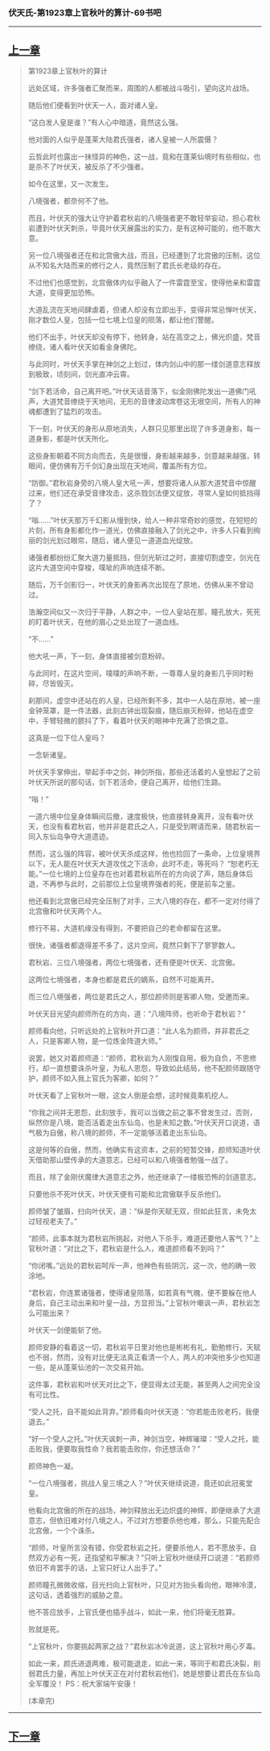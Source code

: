 ### 伏天氏-第1923章上官秋叶的算计-69书吧

--------
[上一章](./4d8a5ff55402ebba2147656af345809a.md)
--------


>
>
>
>第1923章上官秋叶的算计
>
>远处区域，许多强者汇聚而来，周围的人都被战斗吸引，望向这片战场。
>
>随后他们便看到叶伏天一人，面对诸人皇。
>
>“这白发人皇是谁？”有人心中暗道，竟然这么强。
>
>他对面的人似乎是蓬莱大陆君氏强者，诸人皇被一人所震慑？
>
>云哲此时也露出一抹怪异的神色，这一战，竟和在蓬莱仙境时有些相似，也是杀不了叶伏天，被反杀了不少强者。
>
>如今在这里，又一次发生。
>
>八境强者，都奈何不了他。
>
>而且，叶伏天的强大让守护着君秋岩的八境强者更不敢轻举妄动，担心君秋岩遭到叶伏天刺杀，毕竟叶伏天展露出的实力，是有这种可能的，他不敢大意。
>
>另一位八境强者还在和北宫傲大战，而且，已经遭到了北宫傲的压制，这位从不知名大陆而来的修行之人，竟然压制了君氏长老级的存在。
>
>不过他们也感觉到，北宫傲体内似乎融入了一件雷霆至宝，使得他亲和雷霆大道，变得更加恐怖。
>
>大道乱流在天地间肆虐着，但诸人却没有立即出手，变得非常忌惮叶伏天，刚才数位人皇，包括一位七境上位皇的陨落，都让他们警醒。
>
>他们不出手，叶伏天却没有停下，他转身，站在高空之上，佛光炽盛，梵音缭绕，诸人看叶伏天如看金身佛陀。
>
>与此同时，叶伏天手掌在神剑之上划过，体内剑山中的那一缕剑道意志释放到极致，顷刻间，剑光直冲云霄。
>
>“剑下若活命，自己离开吧。”叶伏天话音落下，似金刚佛陀发出一道佛门吼声，大道梵音缭绕于天地间，无形的音律波动席卷这无垠空间，所有人的神魂都遭到了猛烈的攻击。
>
>下一刻，叶伏天的身形从原地消失，人群只见那里出现了许多道身影，每一道身影，都是叶伏天所化。
>
>这些身影朝着不同方向而去，先是很慢，身影越来越多，剑意越来越强，转眼间，便仿佛有万千剑幻身出现在天地间，覆盖所有方位。
>
>“防御。”君秋岩身旁的八境人皇大吼一声，想要将诸人从那大道梵音中惊醒过来，他们还在承受音律攻击，这杀戮剑法便又绽放，寻常人皇如何抵挡得了？
>
>“嗡……”叶伏天那万千幻影从慢到快，给人一种非常奇妙的感觉，在短短的片刻，所有身影都化作一道光，仿佛直接融入了剑光之中，许多人只看到绚丽的剑光划过眼帘，随后，诸人便见一道道血光绽放。
>
>诸强者都纷纷汇聚大道力量抵挡，但剑光斩过之时，直接切割虚空，剑光在这片大道空间中穿梭，噗呲的声响连续不断。
>
>随后，万千剑影归一，叶伏天的身影再次出现在了原地，仿佛从来不曾动过。
>
>浩瀚空间似又一次归于平静，人群之中，一位人皇站在那，瞳孔放大，死死的盯着叶伏天，在他的眉心之处出现了一道血线。
>
>“不……”
>
>他大吼一声，下一刻，身体直接被剑意粉碎。
>
>与此同时，在这片空间，噗噗的声响不断，一尊尊人皇的身影几乎同时粉碎，尽皆毁灭。
>
>刹那间，虚空中还站在的人皇，已经所剩不多，其中一人站在原地，被一座金钟笼罩，是一件法器，此刻古钟出现裂痕，随后崩灭粉碎，他站在虚空中，手臂轻微的颤抖了下，看着叶伏天的眼神中充满了恐惧之意。
>
>这真是一位下位人皇吗？
>
>一念斩诸皇。
>
>叶伏天手掌伸出，举起手中之剑，神剑所指，那些还活着的人皇想起了之前叶伏天所说的那句话，剑下若活命，便自己离开，给他们生路。
>
>“嗡！”
>
>一道六境中位皇身体瞬间后撤，速度极快，他直接转身离开，没有看叶伏天，也没有看君秋岩，他并非是君氏之人，只是受到聘请而来，随君秋岩一同入东仙岛争夺大道遗迹。
>
>然而，这么强的阵容，被叶伏天杀成这样，他也捡回了一条命，上位皇境界以下，无人能在叶伏天大道攻伐之下活命，此时不走，等死吗？
>“恕老朽无能。”一位七境的上位皇存在也对着君秋岩所在的方向说了声，随后身体后退，不再参与此时，之前那位上位皇境界强者的死，便是前车之鉴。
>
>他还看到北宫傲已经完全压制了对手，三大八境的存在，都不一定对付得了北宫傲和叶伏天两个人。
>
>修行不易，大道机缘没有得到，不要把自己的老命都留在这里。
>
>很快，诸强者都退得差不多了，这片空间，竟然只剩下了寥寥数人。
>
>君秋岩、三位八境强者，两位七境强者，还有便是叶伏天、北宫傲。
>
>这两位七境强者，本身也都是君氏的嫡系，自然不可能离开。
>
>而三位八境强者，两位是君氏之人，那位颜师则是客卿人物，受邀而来。
>
>叶伏天目光望向颜师所在的方向，道：“八境阵师，也听命于君秋岩？”
>
>颜师看向他，只听远处的上官秋叶开口道：“此人名为颜师，并非君氏之人，只是客卿人物，是一位炼金阵道大师。”
>
>说罢，她又对着颜师道：“颜师，君秋岩为人刚愎自用，极为自负，不思修行，却一直想要诛杀叶皇，为私人恩怨，导致如此结局，他不配颜师跟随守护，颜师不如入我上官氏为客卿，如何？”
>
>叶伏天看了上官秋叶一眼，这女人倒是会想，这时候竟乘机挖人。
>
>“你我之间并无恩怨，此刻放手，我可以当做之前之事不曾发生过，否则，纵然你是八境，能否活着走出东仙岛，也是未知之数。”叶伏天开口说道，语气极为自傲，称八境的颜师，不一定能够活着走出东仙岛。
>
>这是何等的自傲，然而，他确实有这资本，之前的短暂交锋，颜师知道叶伏天借助那山壁传承的大道意志，已经可以和八境强者勉强一战了。
>
>而且，除了金刚伏魔律大道意志之外，他还继承了一缕极恐怖的剑道意志。
>
>只要他杀不死叶伏天，叶伏天便有可能和北宫傲联手反杀他们。
>
>颜师皱了皱眉，扫向叶伏天，道：“纵是你天赋无双，但如此狂言，未免太过轻视老夫了。”
>
>“颜师，此事本就为君秋岩所挑起，对他人下杀手，难道还要他人客气？”上官秋叶道：“对比之下，君秋岩是什么人，难道颜师看不到吗？”
>
>“你闭嘴。”远处的君秋岩呵斥一声，他神色有些阴沉，这一次，他的确一败涂地。
>
>“君秋岩，你连累诸强者，使得诸皇陨落，如若真有气魄，便不要躲在他人身后，自己主动出来和叶皇一战，方显担当。”上官秋叶嘲讽一声，君秋岩怎么可能出来？
>
>叶伏天一剑便能斩了他。
>
>颜师安静的看着这一切，君秋岩平日里对他也是彬彬有礼，勤勉修行，天赋也不弱，然而，没有对比便无法真正看清一个人，两人的冲突他多少也知道一些，是从蓬莱仙池的一次交易开始。
>
>这件事，君秋岩和叶伏天对比之下，便显得太过无能，甚至两人之间完全没有可比性。
>
>“受人之托，自不能如此背弃。”颜师看向叶伏天道：“你若能击败老朽，我便退去。”
>
>“好一个受人之托。”叶伏天讽刺一声，神剑当空，神辉璀璨：“受人之托，能击败我，便要取我性命？我若能击败你，你还想活命？”
>
>颜师神色一凝。
>
>“一位八境强者，挑战人皇三境之人？”叶伏天继续说道，竟还如此冠冕堂皇。
>
>他看向北宫傲的所在的战场，神剑释放出无边炽盛的神辉，即便继承了大道意志，但依旧难对付八境之人，不过对方想要杀他也难，那么，只能先配合北宫傲，一个个诛杀。
>
>“颜师，叶皇所言没有错，你受君秋岩之托，便要杀他人，若不愿放手，自然双方必有一死，还指望和平解决？”只听上官秋叶继续开口说道：“若颜师依旧不肯罢手的话，上官只好让人出手了。”
>
>颜师瞳孔微微收缩，目光扫向上官秋叶，只见对方抬头看向他，眼神冷漠，这句话，透着强烈的威胁之意。
>
>他不答应放手，上官氏便也插手战斗，如此一来，他们将毫无胜算。
>
>败就是死。
>
>“上官秋叶，你要挑起两家之战？”君秋岩冰冷说道，这上官秋叶用心歹毒。
>
>如此一来，颜氏进退两难，极可能退走，如此一来，等同于和君氏决裂，削弱君氏力量，再加上叶伏天正在对付君秋岩他们，她是想要让君氏在东仙岛全军覆没！
>PS：祝大家端午安康！
>
>(本章完)
>
>

--------
[下一章](./426be78ddc5b9293394db08a3e0e57de.md)
--------

